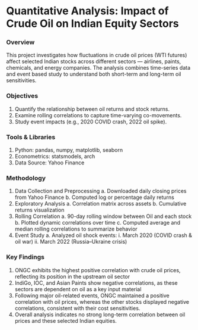 # Quantitative Analysis: Impact of Crude Oil on Indian Equity Sectors
### Overview
This project investigates how fluctuations in crude oil prices (WTI futures) affect selected Indian stocks across different sectors — airlines, paints, chemicals, and energy companies.
The analysis combines time-series data and event based study to understand both short-term and long-term oil sensitivities.

### Objectives
1. Quantify the relationship between oil returns and stock returns.
2. Examine rolling correlations to capture time-varying co-movements.
3. Study event impacts (e.g., 2020 COVID crash, 2022 oil spike).

### Tools & Libraries
1. Python: pandas, numpy, matplotlib, seaborn
2. Econometrics: statsmodels, arch
3. Data Source: Yahoo Finance

### Methodology
1. Data Collection and Preprocessing
   a. Downloaded daily closing prices from Yahoo Finance
   b. Computed log or percentage daily returns
2. Exploratory Analysis
   a. Correlation matrix across assets
   b. Cumulative returns visualization
3. Rolling Correlation
  a. 90-day rolling window between Oil and each stock
  b. Plotted dynamic correlations over time
  c. Computed average and median rolling correlations to summarize behavior
4. Event Study
  a. Analyzed oil shock events:
     i. March 2020 (COVID crash & oil war)
     ii. March 2022 (Russia–Ukraine crisis)

### Key Findings
1. ONGC exhibits the highest positive correlation with crude oil prices, reflecting its position in the upstream oil sector
2. IndiGo, IOC, and Asian Paints show negative correlations, as these sectors are dependent on oil as a key input material
3. Following major oil-related events, ONGC maintained a positive correlation with oil prices, whereas the other stocks displayed negative correlations, consistent with their cost sensitivities.
4. Overall analysis indicates no strong long-term correlation between oil prices and these selected Indian equities.



